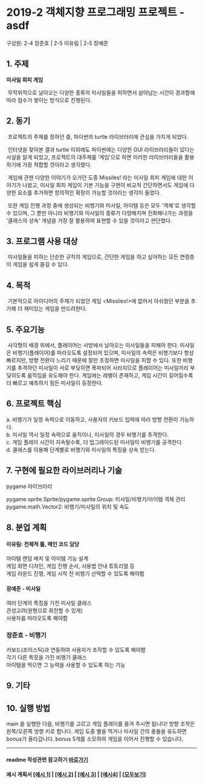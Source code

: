 # 2019-2 객체지향 프로그래밍 프로젝트 - **asdf**
구성원: 2-4 장준호 | 2-5 이유림 | 2-5 장예준

## 1. 주제
**미사일 회피 게임**

&nbsp;무작위적으로 날아오는 다양한 종류의 미사일들을 피하면서 살아남는 시간이 경과함에 따라 
점수가 쌓이는 방식으로 진행된다.

## 2. 동기
&nbsp;프로젝트의 주제를 정하던 중, 파이썬의 turtle 라이브러리에 관심을 가지게 되었다.

&nbsp;인터넷을 찾아본 결과 turtle 이외에도 파이썬에는 다양한 GUI 라이브러리들이 있다는 사실을 알게 되었고,
프로젝트의 대주제를 ‘게임’으로 하면 이러한 라이브러리들을 활용하기에 가장 적합할 것이라고 생각했다.

&nbsp;게임에 관한 다양한 이야기가 오가던 도중 Missiles! 라는 미사일 회피 게임에 대한 이야기가 나왔고,
미사일 회피 게임이 기본 기능을 구현이 비교적 간단하면서도 게임에 다양한 요소를 추가하면 
창의적인 확장이 가능할 것이라는 생각이 들었다.

&nbsp;또한 게임 진행 과정 중에 생성되는 비행기와 미사일, 아이템 등은 모두 '객체'로 생각할 수 있으며,
그 뿐만 아니라 비행기와 미사일의 종류가 다양해지며 진화해나가는 과정을 
'클래스의 상속' 개념을 가장 잘 활용하여 표현할 수 있을 것이라고 판단했다.

## 3. 프로그램 사용 대상
&nbsp;미사일들을 피하는 단순한 규칙의 게임으로, 
간단한 게임을 하고 싶어하는 모든 연령층이 게임을 쉽게 즐길 수 있다.

## 4. 목적
&nbsp;기본적으로 아이디어의 주제가 되었던 게임 <Missiles!>에 없어서 아쉬웠던 부분을 추가해 더 재미있는 게임을 만드려한다.

## 5. 주요기능
&nbsp;사각형의 배경 위에서, 플레이어는 사방에서 날아오는 미사일들을 피해야 한다. 
미사일은 비행기(플레이어)를 따라오도록 설정되어 있으며, 
미사일의 속력은 비행기보다 항상 빠르지만, 
방향 전환이 느리기 때문에 잘만 조정하면 미사일을 피할 수 있다. 
또한 비행기를 추격하던 미사일이 서로 부딪히면 폭파되어 사라지므로
플레이어는 미사일끼리 부딪히도록 움직임을 유도해야 한다.
게임에는 레벨이 존재하고, 게임 시간이 길어질수록 더 빠르고 예측하기 힘든 미사일이 등장한다.

## 6. 프로젝트 핵심
a. 비행기가 일정 속력으로 이동하고, 사용자의 키보드 입력에 따라 방향 전환이 가능하다.  
b. 미사일 역시 일정 속력으로 움직이나, 미사일의 경우 비행기를 추격한다.  
c. 게임 플레이 시간이 지속될수록, 더 업그레이드된 미사일이 비행기를 공격한다.  
d. 클래스를 이용해 단계별로 비행기와 미사일의 특징을 상속 받는다.

## 7. 구현에 필요한 라이브러리나 기술
pygame 라이브러리

pygame.sprite.Sprite/pygame.sprite.Group: 미사일/비행기/아이템 객체 관리  
pygame.math.Vector2: 비행기/미사일의 위치 및 속도

## 8. **분업 계획**
#### 이유림: 전체적 틀, 메인 코드 담당

아이템 랜덤 배치 및 아이템 기능 설계  
게임 화면 디자인, 게임 진행 순서, 사용법 안내 튜토리얼 등  
게임 라운드 진행, 게임 시작 전 비행기 선택할 수 있도록 해야함

#### 장예준 - 미사일
여러 단계의 특징을 가진 미사일 클래스  
관성고려(원형으로 회전할 수 있게)  
사용자를 따라오도록 해야함  

### 장준호 - 비행기
키보드(조이스틱)과 연동하여 사용자가 조작할 수 있도록 해야함  
각기 다른 특징을 가진 비행기 클래스  
아이템을 먹으면 그 능력을 사용할 수 있도록 하는 기능  

## 9. 기타

## 10. 실행 방법
main 을 실행한 다음, 비행기를 고르고 게임 플레이를 즐겨 주시면 됩니다!
방향 조작은 왼쪽/오른쪽 방향 키로 합니다.
게임 도중 별을 먹거나 미사일 간의 충돌을 유도하면 bonus가 올라갑니다.
bonus 5개를 소모하여 게임을 이어서 진행할 수 있습니다.

<hr>

#### readme 작성관련 참고하기 [바로가기](https://heropy.blog/2017/09/30/markdown/)

#### 예시 계획서 [[예시 1]](https://docs.google.com/document/d/1hcuGhTtmiTUxuBtr3O6ffrSMahKNhEj33woE02V-84U/edit?usp=sharing) | [[예시 2]](https://docs.google.com/document/d/1FmxTZvmrroOW4uZ34Xfyyk9ejrQNx6gtsB6k7zOvHYE/edit?usp=sharing) | [[예시 3]](https://github.com/goldmango328/2018-OOP-Python-Light) | [[예시4]](https://github.com/ssy05468/2018-OOP-Python-lightbulb) | [[모두보기]](https://github.com/kadragon/oop_project_ex/network/members)
